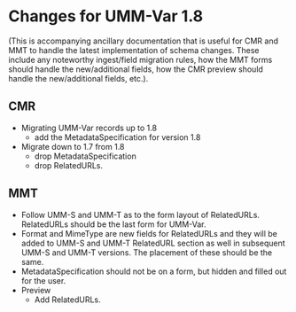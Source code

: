 # Changes for UMM-Var 1.8

(This is accompanying ancillary documentation that is useful for CMR and MMT to handle the latest implementation of schema changes.  These include any noteworthy ingest/field migration rules, how the MMT forms should handle the new/additional fields, how the CMR preview should handle the new/additional fields, etc.).

## CMR
* Migrating UMM-Var records up to 1.8
	 * add the MetadataSpecification for version 1.8
* Migrate down to 1.7 from 1.8
	 * drop MetadataSpecification
	 * drop RelatedURLs.

## MMT
* Follow UMM-S and UMM-T as to the form layout of RelatedURLs. RelatedURLs should be the last form for UMM-Var.
* Format and MimeType are new fields for RelatedURLs and they will be added to UMM-S and UMM-T RelatedURL section as well in subsequent UMM-S and UMM-T versions. The placement of these should be the same.
* MetadataSpecification should not be on a form, but hidden and filled out for the user.
* Preview
    * Add RelatedURLs.

